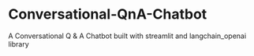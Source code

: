 # Conversational-QnA-Chatbot
A Conversational Q &amp; A Chatbot built with streamlit and langchain_openai library
